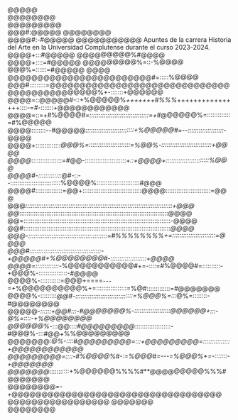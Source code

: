   @@@@@                                                                                        
      @@@@@@@@                                                                                      
      @@@@@@@@@                                                                                     
      @@@#:@@@@@                                                         @@@@@@@@                   
     @@@@#:-#@@@@@                                                    @@@@@@@@@@@                   Apuntes de la carrera Historia del Arte en la Universidad Complutense durante el curso 2023-2024.
     @@@@+:::#@@@@@                                               @@@@@@@@@%#@@@@                   
     @@@@+::::=#@@@@@                                         @@@@@@@@@%=::-%@@@@                   
     @@@%=::::::=#@@@@@    @@@@             @@@@@@@@@@@@@@@@@@@@@@@@#=:::::%@@@@                    
     @@@#:::::::::=@@@@@@@@@@@@@@@@@@@@@@@@@@@@@@@@@@@@@@@@@@@@@%+-:::::::+@@@@@@                   
    @@@@=::@@@@@#-::+%@@@@@%*+++++++#%%%*++++++++++++++++::::-=*#*-:::::::+@@@@@@@@@@@@             
    @@@@=::=+#%@@@@#*=:::::::::::::::::::::::::::::::::=+*#@@@@@@%=:::::::::::::=#%@@@@@            
    @@@@::::::::--#@@@@@*:::::::::::::::::::::::::::+%@@@@@#=--::::::::::::::::::::-*@@@@           
   @@@@+::::::::::::::*@@@%=:::::::::::::::::::::::=%@@%-::::::::::::::::::::::::::::+@@@@          
  @@@@*:::::::::::::::::=#@@-:::::::::::::::::::::::+*::+@@@@+::::::::::::::::::::::::%@@@          
 @@@@#-:::::::::::::*@#-::--::::::::::::::::::::::::::::%@@@@%::::::::::::::::::::::::#@@@          
@@@@#:::::::::::::::=@@+:::::::::::::::::::::::::::::::::@@@@:::::::::::::::::::::::::=@@@          
@@@*::::::::::::::::::::::::::::::::::::::::::::::::::::::::::::::::::::::::::::::::::+@@@          
@@*:::::::::::::::::::::::::::::::::::::::::::::::::::::::::::::::::::::::::::::::::::@@@@          
@@=::::::::::::::::::::::::::::::::::::::::::::::::::::::::::::::::::::::::::::::::::-@@@@          
@@#::::::::::::::::::::::::::::::::::::::::::::::::::::::::::::::::::::::::::::::::::*@@@@          
@@@-::::::::::::::::::::::::::::::::::::::::::::=#%%%%%%%%+=::::::::::::::::::::::::=@@@@           
@@@#::::::::::::::::::::::::::::::::::::::::-+@@@@@#+%@@@@@@@@#-::::::::::::::::::::+@@@@           
@@@@=:::::::::::::-*%@@@@@@@@@@@#+=-::::=#%@@@@#=::::::::::-+@@@%-::::::::::::::::-#@@@@            
@@@@%-:::::::::::=@@@+====---=+%@@@@@@@@@@%+=:::::::::::::::::=%@#:::::::::::::=#@@@@@@@            
 @@@@%-:::::::::*@@#-::::::::::::::::::::::::::::::::=%@@@%=:::*@%=::::::::-#@@@@@@@@               
  @@@@@*-::::::+@@#:::-#@@@@@@@%-::::::::::::::::::::@@@@@@+:::-@%=::::-+%@@@@@@@@                  
   @@@@@@%*-:::@@*::::#@@@@@@@@@*::::::::::::::::::::-#@@@%-:::#@@*+*%%@@@@@@@@@                    
      @@@@@@@*:@%-::::#@@@@@@@@@=:::+@@@@@@@@@=:::::::::::::::+@@@@@@@@@@@@                         
        @@@@@@@@@=::::-#%@@@@%#-:=%@@@#=---=%@@@%+=-:::::::-+@@@@@@@                                
           @@@@@@@*:::::::::::+%@@@@@@%%%%#**@@@@@@@@@%%%#@@@@@@@                                   
              @@@@@@@@*=-+*@@@@@@@@@@@@@@@@@@@@@@@@@@@@@@@@@@@                                      
                @@@@@@@@@@@@@@@@@       @@@@@@@                                                     
                     @@@@@@@@
